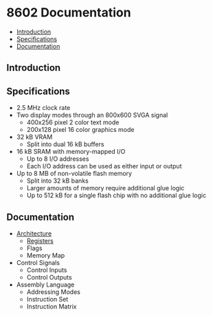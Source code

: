 # 8602 Documentation
- [Introduction](#intro)
- [Specifications](#specs)
- [Documentation](#docs)

<a name="intro"></a>
## Introduction

<a name="specs"></a>
## Specifications
- 2.5 MHz clock rate
- Two display modes through an 800x600 SVGA signal
	- 400x256 pixel 2 color text mode
	- 200x128 pixel 16 color graphics mode
- 32 kB VRAM
	- Split into dual 16 kB buffers
- 16 kB SRAM with memory-mapped I/O
	- Up to 8 I/O addresses
	- Each I/O address can be used as either input or output
- Up to 8 MB of non-volatile flash memory
	- Split into 32 kB banks
	- Larger amounts of memory require additional glue logic
	- Up to 512 kB for a single flash chip with no additional glue logic

<a name="docs"></a>
## Documentation
- [Architecture](./architecture.md)
	- [Registers](./architecture.md#regs)
	- Flags
	- Memory Map
- Control Signals
	- Control Inputs
	- Control Outputs
- Assembly Language
	- Addressing Modes
	- Instruction Set
	- Instruction Matrix
